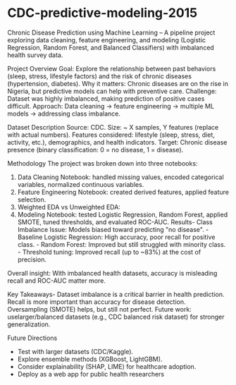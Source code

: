 # CDC-predictive-modeling-2015
Chronic Disease Prediction using Machine Learning – A pipeline project exploring data cleaning, feature engineering, and modeling (Logistic Regression, Random Forest, and Balanced Classifiers) with imbalanced health survey data.

 Project Overview
 Goal: Explore the relationship between past behaviors (sleep, stress, lifestyle factors) and the risk
 of chronic diseases (hypertension, diabetes). Why it matters: Chronic diseases are on the rise in
 Nigeria, but predictive models can help with preventive care. Challenge: Dataset was highly
 imbalanced, making prediction of positive cases difficult. Approach: Data cleaning → feature
 engineering → multiple ML models → addressing class imbalance.
 
 Dataset Description
 Source: CDC. Size: ~ X samples, Y features (replace
 with actual numbers). Features considered: lifestyle (sleep, stress, diet, activity, etc.),
 demographics, and health indicators. Target: Chronic disease presence (binary classification: 0 =
 no disease, 1 = disease).
 
 Methodology
 The project was broken down into three notebooks: 
 1. Data Cleaning Notebook: handled missing
 values, encoded categorical variables, normalized continuous variables.
 2. Feature Engineering
 Notebook: created derived features, applied feature selection.
 3. Weighted EDA vs Unweighted EDA:
 4. Modeling Notebook: tested
 Logistic Regression, Random Forest, applied SMOTE, tuned thresholds, and evaluated ROC-AUC.
 Results- Class Imbalance Issue: Models biased toward predicting "no disease". - Baseline Logistic
 Regression: High accuracy, poor recall for positive class. - Random Forest: Improved but still
 struggled with minority class. - Threshold tuning: Improved recall (up to ~83%) at the cost of
 precision.

Overall insight: With imbalanced health datasets, accuracy is misleading recall and ROC-AUC matter more.
 
 Key Takeaways- 
Dataset imbalance is a critical barrier in health prediction. 
Recall is more important than accuracy for disease detection.  
Oversampling (SMOTE) helps, but still not perfect.
Future work: uselarger/balanced datasets (e.g., CDC balanced risk dataset) for stronger generalization.

 Future Directions
- Test with larger datasets (CDC/Kaggle).
- Explore ensemble methods (XGBoost, LightGBM).
- Consider explainability (SHAP, LIME) for healthcare adoption.
- Deploy as a web app for public health researchers

 
